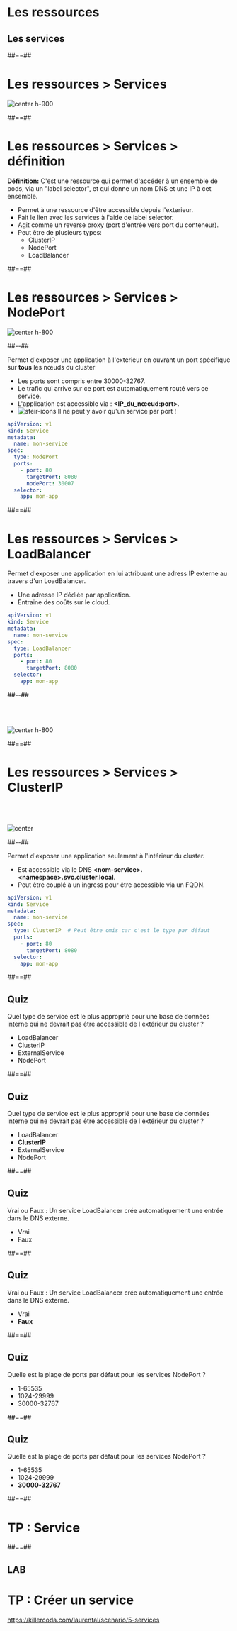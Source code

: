 <!-- .slide: class="transition"-->

# Les ressources
## Les services

##==##

<!-- .slide:-->

# Les ressources > **Services**

![center h-900](./assets/images/services.png)

##==##

<!-- .slide:-->

# Les ressources > Services > **définition**
**Définition:** C'est une ressource qui permet d'accéder à un ensemble de pods, via un "label selector", et qui donne un nom DNS et une IP à cet ensemble.
* Permet à une ressource d'être accessible depuis l'exterieur.
* Fait le lien avec les services à l'aide de label selector.
* Agit comme un reverse proxy (port d'entrée vers port du conteneur).
* Peut être de plusieurs types:
  * ClusterIP
  * NodePort
  * LoadBalancer

##==##

<!-- .slide: class="two-column with-code-bg-dark" -->

# Les ressources > Services > **NodePort**

![center h-800](./assets/images/NodePort.png)

##--##

Permet d'exposer une application à l'exterieur en ouvrant un port spécifique sur **tous** les nœuds du cluster
* Les ports sont compris entre 30000-32767.
* Le trafic qui arrive sur ce port est automatiquement routé vers ce service.
* L'application est accessible via : **<IP_du_nœeud:port>**.
* ![sfeir-icons](alert-triangle)<!-- .element: style="--icon-size:48px; --icon-color:red;" --> Il ne peut y avoir qu'un service par port !

```yaml
apiVersion: v1
kind: Service
metadata:
  name: mon-service
spec:
  type: NodePort
  ports:
    - port: 80
      targetPort: 8080
      nodePort: 30007
  selector:
    app: mon-app
```

##==##

<!-- .slide: class="two-column with-code-bg-dark" -->

# Les ressources > Services > **LoadBalancer**

Permet d'exposer une application en lui attribuant une adress IP externe au travers d'un LoadBalancer.
* Une adresse IP dédiée par application.
* Entraine des coûts sur le cloud.

```yaml
apiVersion: v1
kind: Service
metadata:
  name: mon-service
spec:
  type: LoadBalancer
  ports:
    - port: 80
      targetPort: 8080
  selector:
    app: mon-app
```

##--##

<br><br>

![center h-800](./assets/images/service-loadbalancer.png)

##==##

<!-- .slide: class="two-column with-code-bg-dark" -->

# Les ressources > Services > **ClusterIP**

<br><br>  

![center](./assets/images/service-clusterip.png)

##--##

Permet d'exposer une application seulement à l'intérieur du cluster.
* Est accessible via le DNS **\<nom-service\>.\<namespace\>.svc.cluster.local**.
* Peut être couplé à un ingress pour être accessible via un FQDN.

```yaml
apiVersion: v1
kind: Service
metadata:
  name: mon-service
spec:
  type: ClusterIP  # Peut être omis car c'est le type par défaut
  ports:
    - port: 80
      targetPort: 8080
  selector:
    app: mon-app
```
##==##

<!-- .slide: class="exercice" -->
## Quiz

Quel type de service est le plus approprié pour une base de données interne qui ne devrait pas être accessible de l'extérieur du cluster ?
* LoadBalancer
* ClusterIP
* ExternalService
* NodePort

##==##

<!-- .slide: class="exercice" -->
## Quiz

Quel type de service est le plus approprié pour une base de données interne qui ne devrait pas être accessible de l'extérieur du cluster ?
* LoadBalancer
* **ClusterIP**
* ExternalService
* NodePort

##==##

<!-- .slide: class="exercice" -->
## Quiz

Vrai ou Faux : Un service LoadBalancer crée automatiquement une entrée dans le DNS externe.
* Vrai
* Faux

##==##

<!-- .slide: class="exercice" -->
## Quiz

Vrai ou Faux : Un service LoadBalancer crée automatiquement une entrée dans le DNS externe.
* Vrai
* **Faux**

##==##

<!-- .slide: class="exercice" -->
## Quiz

Quelle est la plage de ports par défaut pour les services NodePort ?
* 1-65535
* 1024-29999
* 30000-32767

##==##

<!-- .slide: class="exercice" -->
## Quiz

Quelle est la plage de ports par défaut pour les services NodePort ?
* 1-65535
* 1024-29999
* **30000-32767**

##==##

<!-- .slide: class="transition-bg-sfeir-2" -->

# TP : Service

##==##

<!-- .slide: class="exercice"-->
## LAB
# TP : Créer un service

https://killercoda.com/laurental/scenario/5-services
